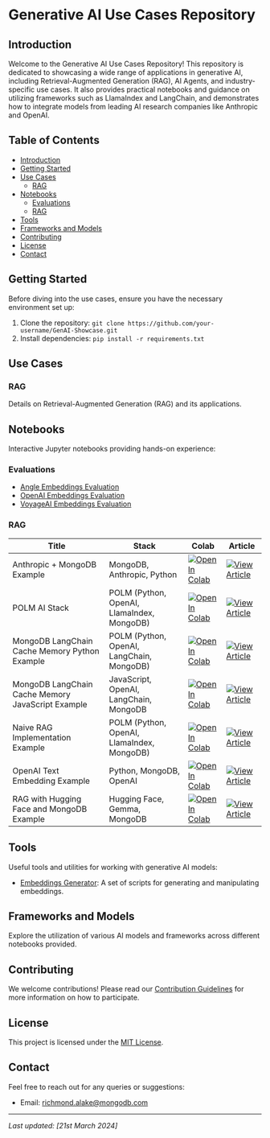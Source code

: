 # Generative AI Use Cases Repository

## Introduction
Welcome to the Generative AI Use Cases Repository! This repository is dedicated to showcasing a wide range of applications in generative AI, including Retrieval-Augmented Generation (RAG), AI Agents, and industry-specific use cases. It also provides practical notebooks and guidance on utilizing frameworks such as LlamaIndex and LangChain, and demonstrates how to integrate models from leading AI research companies like Anthropic and OpenAI.

## Table of Contents
- [Introduction](#introduction)
- [Getting Started](#getting-started)
- [Use Cases](#use-cases)
  - [RAG](#rag)
- [Notebooks](#notebooks)
  - [Evaluations](#evaluations)
  - [RAG](#rag)
- [Tools](#tools)
- [Frameworks and Models](#frameworks-and-models)
- [Contributing](#contributing)
- [License](#license)
- [Contact](#contact)

## Getting Started
Before diving into the use cases, ensure you have the necessary environment set up:
1. Clone the repository: `git clone https://github.com/your-username/GenAI-Showcase.git`
2. Install dependencies: `pip install -r requirements.txt`

## Use Cases
### RAG
Details on Retrieval-Augmented Generation (RAG) and its applications.

## Notebooks
Interactive Jupyter notebooks providing hands-on experience:

### Evaluations
- [Angle Embeddings Evaluation](/notebooks/evals/angle-embeddings-eval.ipynb)
- [OpenAI Embeddings Evaluation](/notebooks/evals/openai-embeddings-eval.ipynb)
- [VoyageAI Embeddings Evaluation](/notebooks/evals/voyageai-embeddings-eval.ipynb)


### RAG
| Title                                             | Stack            | Colab                                                                                                                                                                                            | Article |
|---------------------------------------------------|------------------|--------------------------------------------------------------------------------------------------------------------------------------------------------------------------------------------------|---------|
| Anthropic + MongoDB Example                       | MongoDB, Anthropic, Python              | [![Open In Colab](https://colab.research.google.com/assets/colab-badge.svg)](https://colab.research.google.com/github/mongodb-developer/GenAI-Showcase/blob/main/notebooks/rag/anthropic_mongodb_pam_ai_stack.ipynb)       |   [![View Article](https://img.shields.io/badge/View%20Article-blue)](https://www.mongodb.com/developer/products/atlas/rag_with_claude_opus_mongodb/)      |
| POLM AI Stack                                     | POLM (Python, OpenAI, LlamaIndex, MongoDB)              | [![Open In Colab](https://colab.research.google.com/assets/colab-badge.svg)](https://colab.research.google.com/github/mongodb-developer/GenAI-Showcase/blob/main/notebooks/rag/building_RAG_with_LlamaIndex_and_MongoDB_Vector_Database.ipynb) | [![View Article](https://img.shields.io/badge/View%20Article-blue)](#) |
| MongoDB LangChain Cache Memory Python Example     | POLM (Python, OpenAI, LangChain, MongoDB)              | [![Open In Colab](https://colab.research.google.com/assets/colab-badge.svg)](https://colab.research.google.com/github/mongodb-developer/GenAI-Showcase/blob/main/notebooks/rag/mongodb-langchain-cache-memory.ipynb)      | [![View Article](https://img.shields.io/badge/View%20Article-blue)](https://www.mongodb.com/developer/products/atlas/advanced-rag-langchain-mongodb/) |
| MongoDB LangChain Cache Memory JavaScript Example | JavaScript, OpenAI, LangChain, MongoDB              | [![Open In Colab](https://colab.research.google.com/assets/colab-badge.svg)](https://colab.research.google.com/github/mongodb-developer/GenAI-Showcase/blob/main/notebooks/rag/mongodb-langchain-cache-memory-javascript.ipynb) | [![View Article](https://img.shields.io/badge/View%20Article-blue)](#) |
| Naive RAG Implementation Example                  | POLM (Python, OpenAI, LlamaIndex, MongoDB)                | [![Open In Colab](https://colab.research.google.com/assets/colab-badge.svg)](https://colab.research.google.com/github/mongodb-developer/GenAI-Showcase/blob/main/notebooks/rag/naive_rag_implementation_llamaindex.ipynb)  | [![View Article](https://img.shields.io/badge/View%20Article-blue)](https://www.mongodb.com/developer/products/atlas/rag-with-polm-stack-llamaindex-openai-mongodb/) |
| OpenAI Text Embedding Example                     | Python, MongoDB, OpenAI              | [![Open In Colab](https://colab.research.google.com/assets/colab-badge.svg)](https://colab.research.google.com/github/mongodb-developer/GenAI-Showcase/blob/main/notebooks/rag/openai_text_3_embedding.ipynb)             | [![View Article](https://img.shields.io/badge/View%20Article-blue)](https://www.mongodb.com/developer/products/atlas/using-openai-latest-embeddings-rag-system-mongodb/) |
| RAG with Hugging Face and MongoDB Example         | Hugging Face, Gemma, MongoDB              | [![Open In Colab](https://colab.research.google.com/assets/colab-badge.svg)](https://colab.research.google.com/github/mongodb-developer/GenAI-Showcase/blob/main/notebooks/rag/rag_with_hugging_face_gemma_mongodb.ipynb) | [![View Article](https://img.shields.io/badge/View%20Article-blue)](https://www.mongodb.com/developer/products/atlas/gemma-mongodb-huggingface-rag) |



## Tools
Useful tools and utilities for working with generative AI models:
- [Embeddings Generator](/tools/embeddings_generator): A set of scripts for generating and manipulating embeddings.

## Frameworks and Models
Explore the utilization of various AI models and frameworks across different notebooks provided.

## Contributing
We welcome contributions! Please read our [Contribution Guidelines](CONTRIBUTING.md) for more information on how to participate.

## License
This project is licensed under the [MIT License](LICENSE).

## Contact
Feel free to reach out for any queries or suggestions:
- Email: richmond.alake@mongodb.com

---

*Last updated: [21st March 2024]*

